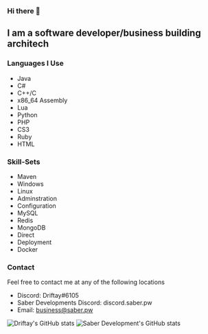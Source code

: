 ### Hi there 👋

## I am a software developer/business building architech 

### Languages I Use
- Java
- C#
- C++/C
- x86_64 Assembly
- Lua
- Python
- PHP
- CS3
- Ruby
- HTML

### Skill-Sets
- Maven
- Windows
- Linux
- Adminstration
- Configuration
- MySQL
- Redis
- MongoDB
- Direct
- Deployment
- Docker

### Contact
Feel free to contact me at any of the following locations
- Discord: Driftay#6105
- Saber Developments Discord: discord.saber.pw
- Email: business@saber.pw

![Driftay's GitHub stats](https://github-readme-stats.vercel.app/api?username=Driftay&orgs=saberllc&theme=dracula&show_icons=true&count_private=true)
![Saber Development's GitHub stats](https://github-readme-stats.vercel.app/api?username=SaberLLC&theme=dracula&show_icons=true)

<!--
**Driftay/driftay** is a ✨ _special_ ✨ repository because its `README.md` (this file) appears on your GitHub profile.

Here are some ideas to get you started:

- 🔭 I’m currently working on ...
- 🌱 I’m currently learning ...
- 👯 I’m looking to collaborate on ...
- 🤔 I’m looking for help with ...
- 💬 Ask me about ...
- 📫 How to reach me: ...
- 😄 Pronouns: ...
- ⚡ Fun fact: ...
-->
